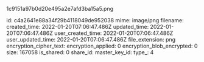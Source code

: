 1c9151a97b0d20e495a2e7afd3ba15a5.png

id: c4a2641e88a34f29b4118049de952038
mime: image/png
filename: 
created_time: 2022-01-20T07:06:47.486Z
updated_time: 2022-01-20T07:06:47.486Z
user_created_time: 2022-01-20T07:06:47.486Z
user_updated_time: 2022-01-20T07:06:47.486Z
file_extension: png
encryption_cipher_text: 
encryption_applied: 0
encryption_blob_encrypted: 0
size: 167058
is_shared: 0
share_id: 
master_key_id: 
type_: 4